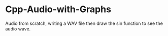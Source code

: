 # Cpp-Audio-with-Graphs
Audio from scratch, writing  a WAV file then draw the sin function to see the audio wave.
